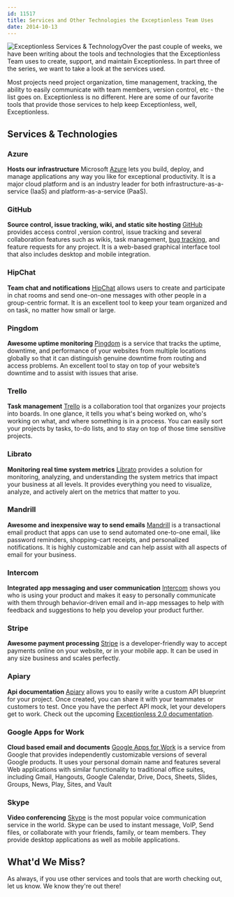 ```yaml
---
id: 11517
title: Services and Other Technologies the Exceptionless Team Uses
date: 2014-10-13
---
```

![Exceptionless Services & Technology](/assets/img/news/services-and-tech.png)Over the past couple of weeks, we have been writing about the tools and technologies that the Exceptionless Team uses to create, support, and maintain Exceptionless. In part three of the series, we want to take a look at the services used.

Most projects need project organization, time management, tracking, the ability to easily communicate with team members, version control, etc - the list goes on. Exceptionless is no different. Here are some of our favorite tools that provide those services to help keep Exceptionless, well, Exceptionless.<!--more-->

## Services & Technologies

### Azure

**Hosts our infrastructure**
Microsoft <a title="Azure" href="https://azure.microsoft.com" target="_blank" rel="noopener">Azure</a> lets you build, deploy, and manage applications any way you like for exceptional productivity. It is a major cloud platform and is an industry leader for both infrastructure-as-a-service (IaaS) and platform-as-a-service (PaaS).

### GitHub

 **Source control, issue tracking, wiki, and static site hosting**
<a title="Github" href="https://www.github.com" target="_blank" rel="noopener">GitHub</a> provides access control ,version control, issue tracking and several collaboration features such as wikis, task management, [bug tracking](/bug-tracking/), and feature requests for any project. It is a web-based graphical interface tool that also includes desktop and mobile integration.

### HipChat

**Team chat and notifications**
<a title="Hipchat" href="https://www.hipchat.com" target="_blank" rel="noopener">HipChat</a> allows users to create and participate in chat rooms and send one-on-one messages with other people in a group-centric format. It is an excellent tool to keep your team organized and on task, no matter how small or large.

### Pingdom

**Awesome uptime monitoring**
<a title="Pingdom" href="https://www.pingdom.com/" target="_blank" rel="noopener">Pingdom</a> is a service that tracks the uptime, downtime, and performance of your websites from multiple locations globally so that it can distinguish genuine downtime from routing and access problems. An excellent tool to stay on top of your website’s downtime and to assist with issues that arise.

### Trello

**Task management**
<a title="Trello" href="https://trello.com/" target="_blank" rel="noopener">Trello</a> is a collaboration tool that organizes your projects into boards. In one glance, it tells you what's being worked on, who's working on what, and where something is in a process. You can easily sort your projects by tasks, to-do lists, and to stay on top of those time sensitive projects.

### Librato

**Monitoring real time system metrics**
<a title="Librato" href="https://metrics.librato.com/" target="_blank" rel="noopener">Librato</a> provides a solution for monitoring, analyzing, and understanding the system metrics that impact your business at all levels. It provides everything you need to visualize, analyze, and actively alert on the metrics that matter to you.

### Mandrill

**Awesome and inexpensive way to send emails**
<a title="Mandrill" href="https://www.mandrill.com/" target="_blank" rel="noopener">Mandrill</a> is a transactional email product that apps can use to send automated one-to-one email, like password reminders, shopping-cart receipts, and personalized notifications. It is highly customizable and can help assist with all aspects of email for your business.

### Intercom

**Integrated app messaging and user communication**
<a title="Intercom.io" href="https://www.intercom.io/in-app-messaging" target="_blank" rel="noopener">Intercom</a> shows you who is using your product and makes it easy to personally communicate with them through behavior-driven email and in-app messages to help with feedback and suggestions to help you develop your product further.

### Stripe

**Awesome payment processing**
<a title="Stripe" href="https://stripe.com/" target="_blank" rel="noopener">Stripe</a> is a developer-friendly way to accept payments online on your website, or in your mobile app. It can be used in any size business and scales perfectly.

### Apiary

**Api documentation**
<a title="Apiary" href="http://apiary.io/" target="_blank" rel="noopener">Apiary</a> allows you to easily write a custom API blueprint for your project. Once created, you can share it with your teammates or customers to test. Once you have the perfect API mock, let your developers get to work. Check out the upcoming <a title="Exceptionless 2.0 Documentation" href="http://docs.exceptionless.apiary.io/" target="_blank" rel="noopener">Exceptionless 2.0 documentation</a>.

### Google Apps for Work

**Cloud based email and documents**
<a title="Google Apps for Work" href="http://www.google.com/enterprise/apps/business/" target="_blank" rel="noopener">Google Apps for Work</a> is a service from Google that provides independently customizable versions of several Google products. It uses your personal domain name and features several Web applications with similar functionality to traditional office suites, including Gmail, Hangouts, Google Calendar, Drive, Docs, Sheets, Slides, Groups, News, Play, Sites, and Vault

### Skype

**Video conferencing**
<a title="Skype" href="http://www.skype.com" target="_blank" rel="noopener">Skype</a> is the most popular voice communication service in the world. Skype can be used to instant message, VoIP, Send files, or collaborate with your friends, family, or team members. They provide desktop applications as well as mobile applications.

## What'd We Miss?

As always, if you use other services and tools that are worth checking out, let us know. We know they're out there!
